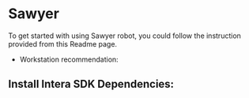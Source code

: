 # Sawyer
To get started with using Sawyer robot, you could follow the instruction provided from this Readme page.  
* Workstation recommendation:
  

## Install Intera SDK Dependencies:

